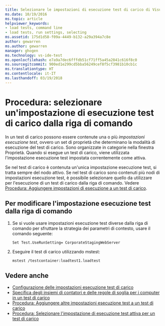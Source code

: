 ```yaml
---
title: Selezionare le impostazioni di esecuzione test di carico di Visual Studio dalla riga di comando | Microsoft Docs
ms.date: 10/19/2016
ms.topic: article
helpviewer_keywords:
- load tests, command line
- load tests, run settings, selecting
ms.assetid: 175d1d58-f09a-4449-b132-a29a394a7c8e
author: gewarren
ms.author: gewarren
manager: ghogen
ms.technology: vs-ide-test
ms.openlocfilehash: e7a9a7dec6fffdb51cf71ff5a45a2841c616f8c0
ms.sourcegitcommit: 900ed1e299cd5bba56249cef8f5cf3981b10cb1c
ms.translationtype: HT
ms.contentlocale: it-IT
ms.lasthandoff: 03/19/2018
---
```

# <a name="how-to-select-a-load-test-run-setting-to-use-from-the-command-line"></a>Procedura: selezionare un'impostazione di esecuzione test di carico dalla riga di comando

In un test di carico possono essere contenute una o più *impostazioni esecuzione test*, ovvero un set di proprietà che determinano la modalità di esecuzione del test di carico. Sono organizzate in categorie nella finestra Proprietà. Quando si esegue un test di carico, viene utilizzata l'impostazione esecuzione test impostata correntemente come attiva.

 Se nel test di carico è contenuta un'unica impostazione esecuzione test, si tratta sempre del nodo attivo. Se nel test di carico sono contenuti più nodi di impostazioni esecuzione test, è possibile selezionare quello da utilizzare per l'esecuzione di un test di carico dalla riga di comando. Vedere [Procedura: Aggiungere impostazioni di esecuzione a un test di carico](../test/how-to-add-additional-run-settings-to-a-load-test.md).

## <a name="to-change-the-run-setting-from-the-command-line"></a>Per modificare l'impostazione esecuzione test dalla riga di comando

1.  Se si vuole usare impostazioni esecuzione test diverse dalla riga di comando per sfruttare la strategia dei parametri di contesto, usare il comando seguente:

    `Set Test.UseRunSetting= CorporateStagingWebServer`

2.  Eseguire il test di carico utilizzando mstest:

    `mstest /testcontainer:loadtest1.loadtest`

## <a name="see-also"></a>Vedere anche

- [Configurazione delle impostazioni esecuzione test di carico](../test/configure-load-test-run-settings.md)
- [Specifica degli insiemi di contatori e delle regole di soglia per i computer in un test di carico](../test/specify-counter-sets-and-threshold-rules-for-load-testing.md)
- [Procedura: Aggiungere altre impostazioni esecuzione test a un test di carico](../test/how-to-add-additional-run-settings-to-a-load-test.md)
- [Procedura: Selezionare l'impostazione di esecuzione test attiva per un test di carico](../test/how-to-select-the-active-run-setting-for-a-load-test.md)